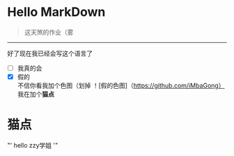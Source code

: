# Hello MarkDown
>这天煞的作业（雾
---
好了现在我已经会写这个语言了
- [ ] 我真的会
- [x] 假的  
不信你看我加个色图（划掉
！[假的色图]（https://github.com/iMbaGong）
我在加个**猫点**
<h1 id="user-content-锚点">猫点</h1>
"'
hello zzy学姐
'" 
